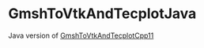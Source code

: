 # GmshToVtkAndTecplotJava
Java version of [GmshToVtkAndTecplotCpp11](https://github.com/truongd8593/GmshToVtkAndTecplotCpp11)
